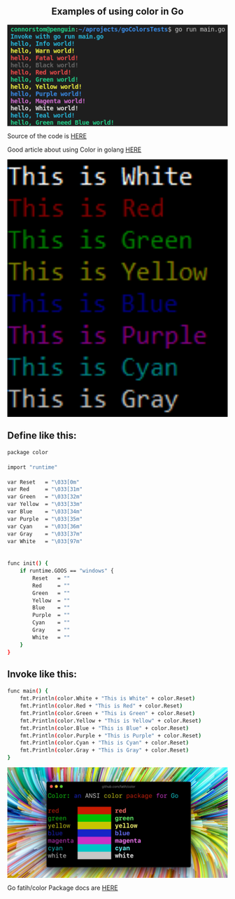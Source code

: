 
 <h2 align="center">Examples of using color in Go</h2>


<p align="center">
 <img width="600px" src="https://github.com/coding-to-music/goColorsTests/blob/main/go-run-main.png?raw=true" align="center" alt="Using Colors in Go" />
 

Source of the code is [HERE](https://gist.github.com/ik5/d8ecde700972d4378d87)


Good article about using Color in golang [HERE](https://twinnation.org/articles/35/how-to-add-colors-to-your-console-terminal-output-in-go)

<p align="center">
 <img width="600px" src="https://github.com/coding-to-music/goColorsTests/blob/main/twinnation-go-colors.png?raw=true" align="center" alt="Using Colors in Go" />


## Define like this:
```bash
package color

import "runtime"

var Reset   = "\033[0m"
var Red     = "\033[31m"
var Green   = "\033[32m"
var Yellow  = "\033[33m"
var Blue    = "\033[34m"
var Purple  = "\033[35m"
var Cyan    = "\033[36m"
var Gray    = "\033[37m"
var White   = "\033[97m"


func init() {
	if runtime.GOOS == "windows" {
		Reset   = ""
		Red     = ""
		Green   = ""
		Yellow  = ""
		Blue    = ""
		Purple  = ""
		Cyan    = ""
		Gray    = ""
		White   = ""
	}
}
```

## Invoke like this:

```bash
func main() {
    fmt.Println(color.White + "This is White" + color.Reset)
    fmt.Println(color.Red + "This is Red" + color.Reset)
    fmt.Println(color.Green + "This is Green" + color.Reset)
    fmt.Println(color.Yellow + "This is Yellow" + color.Reset)
    fmt.Println(color.Blue + "This is Blue" + color.Reset)
    fmt.Println(color.Purple + "This is Purple" + color.Reset)
    fmt.Println(color.Cyan + "This is Cyan" + color.Reset)
    fmt.Println(color.Gray + "This is Gray" + color.Reset)
}
```

<p align="center">
 <img width="600px" src="https://github.com/coding-to-music/goColorsTests/blob/main/fatih-color.jpg?raw=true" align="center" alt="" />
 
 
Go fatih/color Package docs are [HERE](https://github.com/fatih/color)


